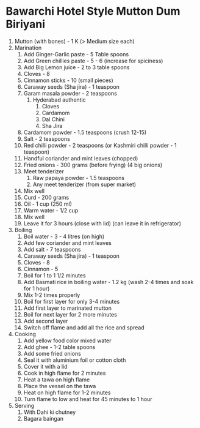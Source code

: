 # Bawarchi Hotel Style Mutton Dum Biriyani #
1. Mutton (with bones) - 1 K (> Medium size each)
2. Marination
	1. Add Ginger-Garlic paste - 5 Table spoons
	2. Add Green chillies paste - 5 - 6 (increase for spiciness)
	3. Add Big Lemon juice - 2 to 3 table spoons
	4. Cloves - 8
	5. Cinnamon sticks - 10 (small pieces)
	6. Caraway seeds (Sha jira) - 1 teaspoon
	7. Garam masala powder - 2 teaspoons
		1. Hyderabad authentic
			1. Cloves
			2. Cardamom
			3. Dal Chini
			4. Sha Jira
	8. Cardamom powder - 1.5 teaspoons (crush 12-15)
	9. Salt - 2 teaspoons
	10. Red chilli powder - 2 teaspoons (or Kashmiri chilli powder - 1 teaspoon)
	11. Handful coriander and mint leaves (chopped)
	12. Fried onions - 300 grams (before frying) (4 big onions)
	13. Meet tenderizer
		1. Raw papaya powder - 1.5 teaspoons
		2. Any meet tenderizer (from super market)
	14. Mix well
	15. Curd - 200 grams
	16. Oil - 1 cup (250 ml)
	17. Warm water - 1/2 cup
	18. Mix well
	19. Leave it for 3 hours (close with lid) (can leave it in refrigerator)
3. Boiling
	1. Boil water - 3 - 4 litres (on high)
	2. Add few coriander and mint leaves
	3. Add salt - 7 teaspoons
	4. Caraway seeds (Sha jira) - 1 teaspoon
	5. Cloves - 8
	6. Cinnamon - 5
	7. Boil for 1 to 1 1/2 minutes
	8. Add Basmati rice in boiling water - 1.2 kg (wash 2-4 times and soak for 1 hour)
	9. Mix 1-2 times properly
	10. Boil for first layer for only 3-4 minutes
	11. Add first layer to marinated mutton
	12. Boil for next layer for 2 more minutes
	13. Add second layer
	14. Switch off flame and add all the rice and spread
4. Cooking
	1. Add yellow food color mixed water
	2. Add ghee - 1-2 table spoons
	3. Add some fried onions
	4. Seal it with aluminium foil or cotton cloth
	5. Cover it with a lid
	6. Cook in high flame for 2 minutes
	7. Heat a tawa on high flame
	8. Place the vessel on the tawa
	9. Heat on high flame for 1-2 minutes
	10. Turn flame to low and heat for 45 minutes to 1 hour
5. Serving
	1. With Dahi ki chutney
	2. Bagara baingan
